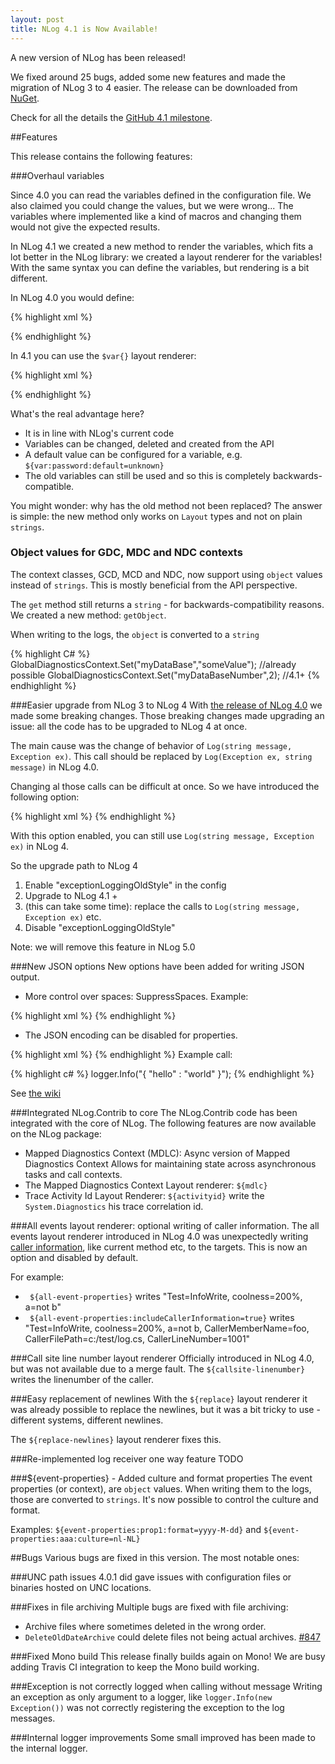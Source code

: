 ```yaml
---
layout: post
title: NLog 4.1 is Now Available!
---
```


A new version of NLog has been released! 

We fixed around 25 bugs, added some new features and made the migration of NLog 3 to 4 easier. 
The release can be downloaded from [NuGet](https://www.nuget.org/packages/NLog/4.1.0). 

Check for all the details the [GitHub 4.1 milestone](https://github.com/NLog/NLog/issues?q=milestone%3A4.1+is%3Aclosed). 

##Features

This release contains the following features:



###Overhaul variables 

Since 4.0 you can read the variables defined in the configuration file. We also claimed you could change the values, but we were wrong...
The variables where implemented like a kind of macros and changing them would not give the expected results. 

In NLog 4.1 we created a new method to render the variables, which fits a lot better in the NLog library: 
we created a layout renderer for the variables! With the same syntax you can define the variables, but rendering is a bit different. 


In NLog 4.0 you would define:


{% highlight xml %}
<nlog>
  <variable name='user' value='admin' />
  <variable name='password' value='realgoodpassword' />
            
  <targets>
    <target name='debug' type='Debug' layout='${message} and ${user}=${password}' />
  </targets>
  <rules>
    <logger name='*' minlevel='Debug' writeTo='debug' />
  </rules>
</nlog>
{% endhighlight %}

In 4.1 you can use the `$var{}` layout renderer:

{% highlight xml %}
<nlog>
  <variable name='user' value='admin' />
  <variable name='password' value='realgoodpassword' />
            
  <targets>
    <target name='debug' type='Debug' layout='${message} and ${var:user}=${var:password}' />
  </targets>
  <rules>
    <logger name='*' minlevel='Debug' writeTo='debug' />
  </rules>
</nlog>
{% endhighlight %}

What's the real advantage here?

- It is in line with NLog's current code
- Variables can be changed, deleted and created from the API
- A default value can be configured for a variable, e.g. `${var:password:default=unknown}`
- The old variables can still be used and so this is completely backwards-compatible.

You might wonder: why has the old method not been replaced? The answer is simple: the new method only works on `Layout` types and not on plain `strings`. 



###  Object values for GDC, MDC and NDC contexts
The context classes, GCD, MCD and NDC, now support using `object` values instead of `strings`. This is mostly beneficial from the API perspective. 

The `get` method still returns a `string` - for backwards-compatibility reasons. We created a new method: `getObject`. 

When writing to the logs, the `object` is converted to a `string`

  {% highlight C# %}
GlobalDiagnosticsContext.Set("myDataBase","someValue"); //already possible
GlobalDiagnosticsContext.Set("myDataBaseNumber",2); //4.1+
 {% endhighlight %}


###Easier upgrade from NLog 3 to NLog 4
With [the release of NLog 4.0](http://nlog-project.org/2015/06/09/nlog-4-has-been-released.html) we made some breaking changes. Those breaking changes made upgrading an issue: all the code has to be upgraded to NLog 4 at once.

The main cause was the change of behavior of `Log(string message, Exception ex)`. This call should be replaced by `Log(Exception ex, string message)` in NLog 4.0.

Changing al those calls can be difficult at once. So we have introduced the following option:

  {% highlight xml %}
<nlog exceptionLoggingOldStyle='true'>
  {% endhighlight %}

With this option enabled, you can still use `Log(string message, Exception ex)` in NLog 4. 

So the upgrade path to NLog 4

1. Enable "exceptionLoggingOldStyle" in the config
2. Upgrade to NLog 4.1 +
3. (this can take some time): replace the calls to `Log(string message, Exception ex)` etc.
4. Disable "exceptionLoggingOldStyle"

Note: we will remove this feature in NLog 5.0


###New JSON options
New options have been added for writing JSON output. 
 
 - More control over spaces: SuppressSpaces. Example:
 
  {% highlight xml %}
  <layout xsi:type="JsonLayout" SuppressSpaces="false">
    <attribute name="process_name" layout="${processname}" />
    <attribute name="short_message" layout="${message}" />
  </layout>
  {% endhighlight %}
 - The JSON encoding can be disabled for properties. 
 
{% highlight xml %}
    <layout xsi:type="JsonLayout">
        <attribute name="Message" layout="${message}" encode="false"/>
    </layout>
{% endhighlight %}
Example call:

{% highlight c# %}
logger.Info("{ \"hello\" : \"world\" }");
{% endhighlight %}

See [the wiki](https://github.com/NLog/NLog/wiki/JsonLayout)

###Integrated NLog.Contrib to core
The NLog.Contrib code has been integrated with the core of NLog. 
The following features are now available on the NLog package:

-  Mapped Diagnostics Context (MDLC): Async version of Mapped Diagnostics Context  Allows for maintaining state across
  asynchronous tasks and call contexts.
- The Mapped Diagnostics Context Layout renderer: `${mdlc}`
- Trace Activity Id Layout Renderer: `${activityid}` write the `System.Diagnostics` his trace correlation id.


###All events layout renderer: optional writing of caller information. 
The all events layout renderer introduced in NLog 4.0 was unexpectedly writing [caller information](https://msdn.microsoft.com/en-us/library/hh534540.aspx), like current method etc, to the targets. This is now an option and disabled by default. 

For example:

- ` ${all-event-properties}` writes "Test=InfoWrite, coolness=200%, a=not b"
- ` ${all-event-properties:includeCallerInformation=true}` writes "Test=InfoWrite, coolness=200%, a=not b, CallerMemberName=foo, CallerFilePath=c:/test/log.cs, CallerLineNumber=1001"

###Call site line number layout renderer
Officially introduced in NLog 4.0, but was not available due to a merge fault. The `${callsite-linenumber}`  writes the linenumber of the caller. 

###Easy replacement of newlines
With the `${replace}` layout renderer it was already possible to replace the newlines, but it was a bit tricky to use - different systems, different newlines.

The `${replace-newlines}` layout renderer fixes this.

###Re-implemented log receiver one way feature
TODO

###${event-properties} - Added culture and format properties 
The event properties (or context), are `object` values. When writing them to the logs, those are converted to `strings`. It's now possible to control the culture and format. 

Examples: `${event-properties:prop1:format=yyyy-M-dd}` and `${event-properties:aaa:culture=nl-NL}`

##Bugs
Various bugs are fixed in this version. The most notable ones:

###UNC path issues
4.0.1 did gave issues with configuration files or binaries hosted on UNC locations.

###Fixes in file archiving
Multiple bugs are fixed with file archiving:

- Archive files where sometimes deleted in the wrong order.
- `DeleteOldDateArchive` could delete files not being actual archives. [#847](https://github.com/NLog/NLog/issues/847)

###Fixed Mono build
This release finally builds again on Mono! We are busy adding Travis CI integration to keep the Mono build working. 



###Exception is not correctly logged when calling without message
Writing an exception as only argument to a logger, like `logger.Info(new Exception())` was not correctly registering the exception to the log messages.  

###Internal logger improvements
Some small improved has been made to the internal logger. 

